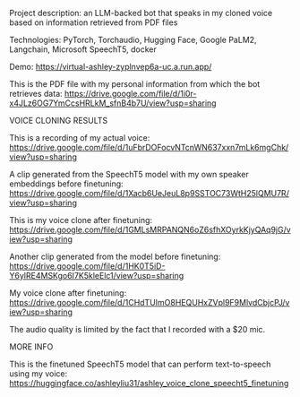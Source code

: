 Project description: an LLM-backed bot that speaks in my cloned voice based on information retrieved from PDF files

Technologies: PyTorch, Torchaudio, Hugging Face, Google PaLM2, Langchain, Microsoft SpeechT5, docker

Demo: https://virtual-ashley-zyplnvep6a-uc.a.run.app/ 

This is the PDF file with my personal information from which the bot retrieves data: https://drive.google.com/file/d/1i0r-x4JLz6OG7YmCcsHRLkM_sfnB4b7U/view?usp=sharing

VOICE CLONING RESULTS

This is a recording of my actual voice:
https://drive.google.com/file/d/1uFbrDOFocvNTcnWN637xxn7mLk6mgChk/view?usp=sharing

A clip generated from the SpeechT5 model with my own speaker embeddings before finetuning:
https://drive.google.com/file/d/1Xacb6UeJeuL8p9SSTOC73WtH25lQMU7R/view?usp=sharing

This is my voice clone after finetuning:
https://drive.google.com/file/d/1GMLsMRPANQN6oZ6sfhXOyrkKjyQAq9jG/view?usp=sharing

Another clip generated from the model before finetuning:
https://drive.google.com/file/d/1HK0T5iD-Y6ylRE4MSKgo6I7K5kleElc1/view?usp=sharing

My voice clone after finetuning:
https://drive.google.com/file/d/1CHdTUImO8HEQUHxZVpl9F9MlvdCbjcPJ/view?usp=sharing

The audio quality is limited by the fact that I recorded with a $20 mic.

MORE INFO

This is the finetuned SpeechT5 model that can perform text-to-speech using my voice:
https://huggingface.co/ashleyliu31/ashley_voice_clone_speecht5_finetuning
